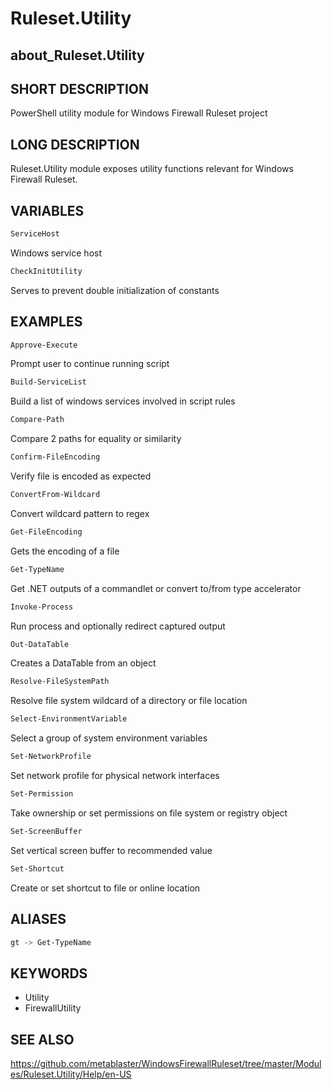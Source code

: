 
# Ruleset.Utility

## about_Ruleset.Utility

## SHORT DESCRIPTION

PowerShell utility module for Windows Firewall Ruleset project

## LONG DESCRIPTION

Ruleset.Utility module exposes utility functions relevant for Windows Firewall Ruleset.

## VARIABLES

```powershell
ServiceHost
```

Windows service host

```powershell
CheckInitUtility
```

Serves to prevent double initialization of constants

## EXAMPLES

```powershell
Approve-Execute
```

Prompt user to continue running script

```powershell
Build-ServiceList
```

Build a list of windows services involved in script rules

```powershell
Compare-Path
```

Compare 2 paths for equality or similarity

```powershell
Confirm-FileEncoding
```

Verify file is encoded as expected

```powershell
ConvertFrom-Wildcard
```

Convert wildcard pattern to regex

```powershell
Get-FileEncoding
```

Gets the encoding of a file

```powershell
Get-TypeName
```

Get .NET outputs of a commandlet or convert to/from type accelerator

```powershell
Invoke-Process
```

Run process and optionally redirect captured output

```powershell
Out-DataTable
```

Creates a DataTable from an object

```powershell
Resolve-FileSystemPath
```

Resolve file system wildcard of a directory or file location

```powershell
Select-EnvironmentVariable
```

Select a group of system environment variables

```powershell
Set-NetworkProfile
```

Set network profile for physical network interfaces

```powershell
Set-Permission
```

Take ownership or set permissions on file system or registry object

```powershell
Set-ScreenBuffer
```

Set vertical screen buffer to recommended value

```powershell
Set-Shortcut
```

Create or set shortcut to file or online location

## ALIASES

```powershell
gt -> Get-TypeName
```

## KEYWORDS

- Utility
- FirewallUtility

## SEE ALSO

https://github.com/metablaster/WindowsFirewallRuleset/tree/master/Modules/Ruleset.Utility/Help/en-US
